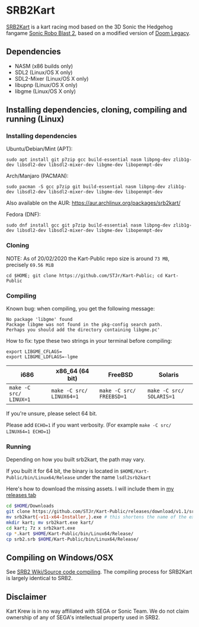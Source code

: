 # SRB2Kart

[SRB2Kart](https://srb2.org/mods/) is a kart racing mod based on the 3D Sonic the Hedgehog fangame [Sonic Robo Blast 2](https://srb2.org/), based on a modified version of [Doom Legacy](http://doomlegacy.sourceforge.net/).

## Dependencies
- NASM (x86 builds only)
- SDL2 (Linux/OS X only)
- SDL2-Mixer (Linux/OS X only)
- libupnp (Linux/OS X only)
- libgme (Linux/OS X only)

## Installing dependencies, cloning, compiling and running (Linux)
### Installing dependencies
Ubuntu/Debian/Mint (APT):

```
sudo apt install git p7zip gcc build-essential nasm libpng-dev zlib1g-dev libsdl2-dev libsdl2-mixer-dev libgme-dev libopenmpt-dev
```
Arch/Manjaro (PACMAN):

```
sudo pacman -S gcc p7zip git build-essential nasm libpng-dev zlib1g-dev libsdl2-dev libsdl2-mixer-dev libgme-dev libopenmpt-dev
```
Also available on the AUR: https://aur.archlinux.org/packages/srb2kart/


Fedora (DNF):

```
sudo dnf install gcc git p7zip build-essential nasm libpng-dev zlib1g-dev libsdl2-dev libsdl2-mixer-dev libgme-dev libopenmpt-dev
```

### Cloning
NOTE: As of 20/02/2020 the Kart-Public repo size is around `73 MB`, precisely `69.56 MiB`

`cd $HOME; git clone https://github.com/STJr/Kart-Public; cd Kart-Public`

### Compiling
Known bug: when compiling, you get the following message:

```
No package 'libgme' found
Package libgme was not found in the pkg-config search path.
Perhaps you should add the directory containing libgme.pc'
```

How to fix:
type these two strings in your terminal before compiling:

```
export LIBGME_CFLAGS=
export LIBGME_LDFLAGS=-lgme
```

| i686                   | x86_64 (64 bit)          | FreeBSD                  | Solaris                  |
|------------------------|--------------------------|--------------------------|--------------------------|
| `make -C src/ LINUX=1` | `make -C src/ LINUX64=1` | `make -C src/ FREEBSD=1` | `make -C src/ SOLARIS=1` |

If you're unsure, please select 64 bit.

Please add `ECHO=1` if you want verbosity. (For example `make -C src/ LINUX64=1 ECHO=1`)

### Running
Depending on how you built srb2kart, the path may vary.

If you built it for 64 bit, the binary is located in `$HOME/Kart-Public/bin/Linux64/Release` under the name `lsdl2srb2kart`

Here's how to download the missing assets. I will include them in [my releases tab](https://github.com/GoDzM4TT3O/Kart-Public/releases/latest)
```bash
cd $HOME/Downloads
git clone https://github.com/STJr/Kart-Public/releases/download/v1.1/srb2kart-v11-x64-Installer.exe
mv srb2kart{-v11-x64-Installer,}.exe # this shortens the name of the exe
mkdir kart; mv srb2kart.exe kart/
cd kart; 7z x srb2kart.exe
cp *.kart $HOME/Kart-Public/bin/Linux64/Release/
cp srb2.srb $HOME/Kart-Public/bin/Linux64/Release/
```
## Compiling on Windows/OSX

See [SRB2 Wiki/Source code compiling](http://wiki.srb2.org/wiki/Source_code_compiling). The compiling process for SRB2Kart is largely identical to SRB2.

## Disclaimer
Kart Krew is in no way affiliated with SEGA or Sonic Team. We do not claim ownership of any of SEGA's intellectual property used in SRB2.
